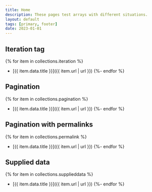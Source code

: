 ```yaml
---
title: Home
description: These pages test arrays with different situations.
layout: default
tags: [primary, footer]
date: 2023-01-01
---
```

## Iteration tag
{% for item in collections.iteration %}
- [{{ item.data.title }}]({{ item.url | url }})
{%- endfor %}

## Pagination
{% for item in collections.pagination %}
- [{{ item.data.title }}]({{ item.url | url }})
{%- endfor %}

## Pagination with permalinks
{% for item in collections.permalink %}
- [{{ item.data.title }}]({{ item.url | url }})
{%- endfor %}

## Supplied data
{% for item in collections.supplieddata %}
- [{{ item.data.title }}]({{ item.url | url }})
{%- endfor %}